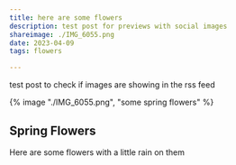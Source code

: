 ```yaml
---
title: here are some flowers
description: test post for previews with social images
shareimage: ./IMG_6055.png
date: 2023-04-09
tags: flowers

---
```

test post to check if images are showing in the rss feed


{% image "./IMG_6055.png", "some spring flowers" %}

## Spring Flowers

Here are some flowers with a little rain on them

